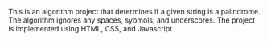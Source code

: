 This is an algorithm project that determines if a given string is a palindrome. The algorithm ignores any spaces, sybmols, and underscores. The project is implemented using HTML, CSS, and Javascript. 
